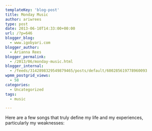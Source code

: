 ```yaml
---
templateKey: 'blog-post'
title: Monday Music
author: ariwrees
type: post
date: 2013-06-10T14:33:00+00:00
url: /?p=646
blogger_blog:
  - www.igobyari.com
blogger_author:
  - Arianna Rees
blogger_permalink:
  - /2013/06/monday-music.html
blogger_internal:
  - /feeds/3142898329549879465/posts/default/600285619778960093
wpmm_postgrid_views:
  - 58
categories:
  - Uncategorized
tags:
  - music

---
```

Here are a few songs that truly define my life and my experiences, particularly my weaknesses: